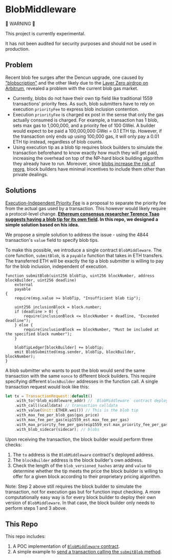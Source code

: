
# BlobMiddleware

🚧 WARNING 🚧  

This project is currently experimental. 

It has not been audited for security purposes and should not be used in production.

## Problem

Recent blob fee surges after the Dencun upgrade, one caused by ["blobscription"](https://blockworks.co/news/ethereum-blob-base-fee-surges) and the other likely due to the [Layer Zero airdrop on Arbitrum](https://blockworks.co/news/ethereum-blob-base-fee-surges), revealed a problem with the current blob gas market.

- Currently, blobs do not have their own tip field like traditional 1559 transactions' priority fees. As such, blob submitters have to rely on execution `priorityFee` to express blob inclusion contention.
- Execution `priorityFee` is charged ex post in the sense that only the gas actually consumed is charged. For example, a transaction has 1 blob, sets max gas to 1,000,000, and a priority fee of 100 GWei. A builder would expect to be paid a 100,000,000 GWei = 0.1 ETH tip. However, if the transaction only ends up using 100,000 gas, it will only pay a 0.01 ETH tip instead, regardless of blob counts. 
- Using execution tip as a blob tip requires block builders to simulate the transaction beforehand to know exactly how much they will get paid, increasing the overhead on top of the NP-hard block building algorithm they already have to run. Moreover, since [blobs increase the risk of reorg](https://ethresear.ch/t/blobs-reorgs-and-the-role-of-mev-boost/19783), block builders have minimal incentives to include them other than private dealings.

## Solutions

[Execution-Independent Priority Fee](https://notes.ethereum.org/@ansgar/execution-independent-priority-fee) is a proposal to separate the priority fee from the actual gas used by a transaction. This however would likely require a protocol-level change.
**[Ethereum consensus researcher Terence Tsao suggests having a blob tip for its own field](https://x.com/terencechain/status/1804518290871697735). In this repo, we designed a simple solution based on his idea.**

We propose a simple solution to address the issue - using the 4844 transaction's `value` field to specify blob tips. 

To make this possible, we introduce a single contract `BlobMiddleware`. The core function, `submitBlob`, is a `payable` function that takes in ETH transfers. The transferred ETH will be exactly the tip a blob submitter is willing to pay for the blob inclusion, independent of execution.

```solidity
function submitBlob(uint256 blobTip, uint256 blockNumber, address blockBuilder, uint256 deadline)
    external
    payable
{
    require(msg.value >= blobTip, "Insufficient blob tip");

    uint256 inclusionBlock = block.number;
    if (deadline > 0) {
        require(inclusionBlock <= blockNumber + deadline, "Exceeded deadline");
    } else {
        require(inclusionBlock == blockNumber, "Must be included at the specified block number");
    }

    blobTipLedger[blockBuilder] += blobTip;
    emit BlobSubmitted(msg.sender, blobTip, blockBuilder, blockNumber);
}
```

A blob submitter who wants to post the blob would send the same transaction with the same `nonce` to different block builders. This require specifying different `blockBuilder` addresses in the function call. A single transaction request would look like this:

```rust
let tx = TransactionRequest::default()
    .with_to(*blob_middleware_addr) // `BlobMiddleware` contract deployed address
    .with_call(&calldata) // transaction calldata
    .with_value(Unit::ETHER.wei()) // This is the blob tip
    .with_max_fee_per_blob_gas(gas_price)
    .with_max_fee_per_gas(eip1559_est.max_fee_per_gas)
    .with_max_priority_fee_per_gas(eip1559_est.max_priority_fee_per_gas)
    .with_blob_sidecar(sidecar); // blobs
```

Upon receiving the transaction, the block builder would perform three checks:
1. The `to` address is the `BlobMiddleware` contract's deployed address.
2. The `blockBuilder` address is the block builder's own address.
3. Check the length of the `blob_versioned_hashes` array and `value` to determine whether the tip meets the price the block builder is willing to offer for a given block according to their proprietary pricing algorithm.

Note: Step 2 above still requires the block builder to simulate the transaction, not for execution gas but for function input checking. A more computationally easy way is for every block builder to deploy their own version of `BlobMiddleware`. In that case, the block builder only needs to perform steps 1 and 3 above.

## This Repo

This repo includes:
1. A POC implementation of [`BlobMiddleware` contract](https://github.com/lu-bann/blob-middleware/blob/main/src/BlobMiddleware.sol).
2. A simple example to [send a transaction calling the `submitBlob` method](https://github.com/lu-bann/blob-middleware/blob/main/send-blob-carrying-tx-with-tip/src/main.rs).
